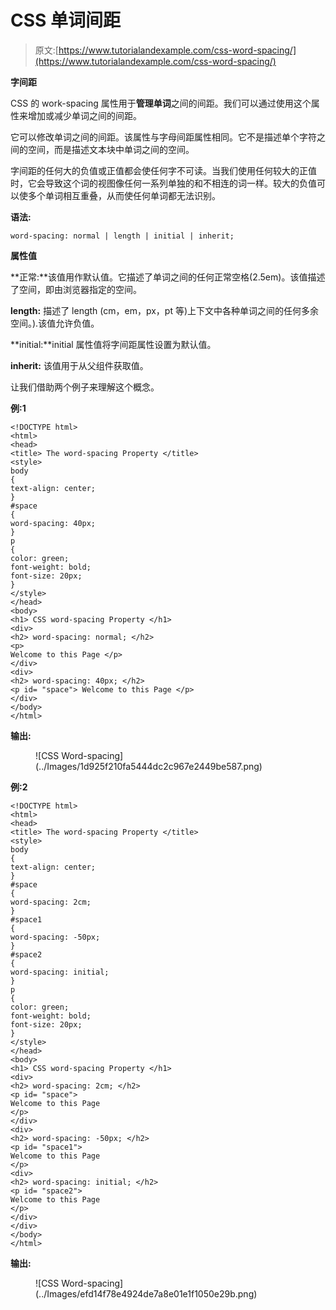 # CSS 单词间距

> 原文:[https://www.tutorialandexample.com/css-word-spacing/](https://www.tutorialandexample.com/css-word-spacing/)

**字间距**

CSS 的 work-spacing 属性用于**管理单词**之间的间距。我们可以通过使用这个属性来增加或减少单词之间的间距。

它可以修改单词之间的间距。该属性与字母间距属性相同。它不是描述单个字符之间的空间，而是描述文本块中单词之间的空间。

字间距的任何大的负值或正值都会使任何字不可读。当我们使用任何较大的正值时，它会导致这个词的视图像任何一系列单独的和不相连的词一样。较大的负值可以使多个单词相互重叠，从而使任何单词都无法识别。

**语法:**

```
word-spacing: normal | length | initial | inherit;  
```

**属性值**

**正常:**该值用作默认值。它描述了单词之间的任何正常空格(2.5em)。该值描述了空间，即由浏览器指定的空间。

**length:** 描述了 length (cm，em，px，pt 等)上下文中各种单词之间的任何多余空间。).该值允许负值。

**initial:**initial 属性值将字间距属性设置为默认值。

**inherit:** 该值用于从父组件获取值。

让我们借助两个例子来理解这个概念。

**例:1**

```
<!DOCTYPE html>
<html>
<head>
<title> The word-spacing Property </title>
<style>
body
{
text-align: center;
}
#space
{
word-spacing: 40px;
}
p
{
color: green;
font-weight: bold;
font-size: 20px;
}
</style>
</head>
<body>  
<h1> CSS word-spacing Property </h1>  
<div> 
<h2> word-spacing: normal; </h2>  
<p>  
Welcome to this Page </p>  
</div> 
<div> 
<h2> word-spacing: 40px; </h2>  
<p id= "space"> Welcome to this Page </p>  
</div> 
</body>  
</html>
```

**输出:**

<figure class="wp-block-image size-large">![CSS Word-spacing](../Images/1d925f210fa5444dc2c967e2449be587.png)</figure>

**例:2**

```
<!DOCTYPE html>
<html>
<head>
<title> The word-spacing Property </title>
<style>
body
{
text-align: center;
}
#space
{
word-spacing: 2cm;
}
#space1
{
word-spacing: -50px;
}
#space2
{
word-spacing: initial;
}
p
{
color: green;
font-weight: bold;
font-size: 20px;
}
</style>
</head>
<body>  
<h1> CSS word-spacing Property </h1>  
<div> 
<h2> word-spacing: 2cm; </h2>  
<p id= "space">  
Welcome to this Page
</p>  
</div> 
<div> 
<h2> word-spacing: -50px; </h2>  
<p id= "space1">
Welcome to this Page
</p> 
<div> 
<h2> word-spacing: initial; </h2>  
<p id= "space2">  
Welcome to this Page
</p>  
</div>  
</div> 
</body>  
</html>
```

**输出:**

<figure class="wp-block-image size-large">![CSS Word-spacing](../Images/efd14f78e4924de7a8e01e1f1050e29b.png)</figure>